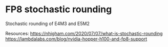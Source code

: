 # FP8 stochastic rounding

Stochastic rounding of E4M3 and E5M2

Resources:
https://nhigham.com/2020/07/07/what-is-stochastic-rounding
https://lambdalabs.com/blog/nvidia-hopper-h100-and-fp8-support
